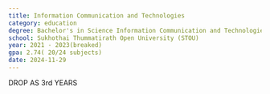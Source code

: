 ```yaml
---
title: Information Communication and Technologies
category: education
degree: Bachelor's in Science Information Communication and Technologies
school: Sukhothai Thummatirath Open University (STOU)
year: 2021 - 2023(breaked)
gpa: 2.74( 20/24 subjects)
date: 2024-11-29
---
```


DROP AS 3rd YEARS